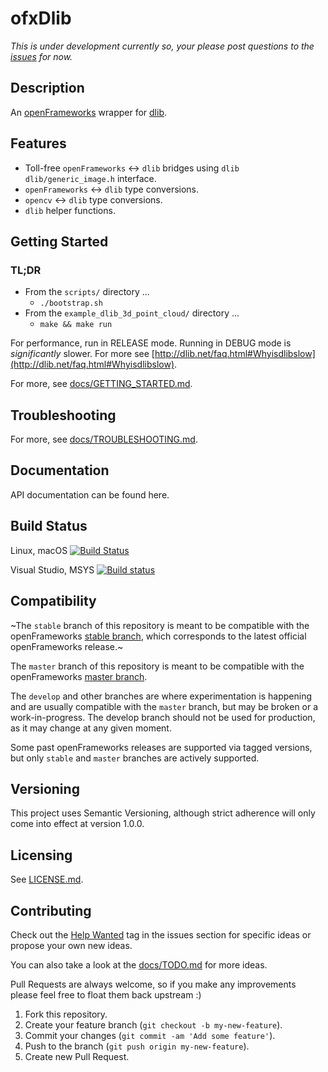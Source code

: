 # ofxDlib

_This is under development currently so, your please post questions to the [issues](https://github.com/bakercp/ofxDlib/issues) for now._

## Description

An [openFrameworks](http://openframeworks.cc) wrapper for [dlib](http://dlib.net/).

## Features

- Toll-free `openFrameworks` ↔ `dlib` bridges using `dlib` `dlib/generic_image.h` interface.
- `openFrameworks` ↔ `dlib` type conversions.
- `opencv` ↔ `dlib` type conversions.
- `dlib` helper functions.

## Getting Started

### TL;DR

- From the `scripts/` directory ...
  - `./bootstrap.sh`
- From the `example_dlib_3d_point_cloud/` directory ...
  - `make && make run`

For performance, run in RELEASE mode. Running in DEBUG mode is _significantly_ slower. For more see [http://dlib.net/faq.html#Whyisdlibslow](http://dlib.net/faq.html#Whyisdlibslow).

For more, see [docs/GETTING_STARTED.md](docs/GETTING_STARTED.md).

## Troubleshooting

For more, see [docs/TROUBLESHOOTING.md](docs/TROUBLESHOOTING.md).

## Documentation

API documentation can be found here.

## Build Status

Linux, macOS [![Build Status](https://travis-ci.org/bakercp/ofxDlib.svg?branch=master)](https://travis-ci.org/bakercp/ofxDlib)

Visual Studio, MSYS [![Build status](https://ci.appveyor.com/api/projects/status/4rkeucq1y07qc3gr/branch/master?svg=true)](https://ci.appveyor.com/project/bakercp/ofxdlib/branch/master)

## Compatibility

~The `stable` branch of this repository is meant to be compatible with the openFrameworks [stable branch](https://github.com/openframeworks/openFrameworks/tree/stable), which corresponds to the latest official openFrameworks release.~

The `master` branch of this repository is meant to be compatible with the openFrameworks [master branch](https://github.com/openframeworks/openFrameworks/tree/master).

The `develop` and other branches are where experimentation is happening and are usually compatible with the `master` branch, but may be broken or a work-in-progress. The develop branch should not be used for production, as it may change at any given moment.

Some past openFrameworks releases are supported via tagged versions, but only `stable` and `master` branches are actively supported.

## Versioning

This project uses Semantic Versioning, although strict adherence will only come into effect at version 1.0.0.

## Licensing

See [LICENSE.md](LICENSE.md).

## Contributing

Check out the [Help Wanted](https://github.com/bakercp/ofxDlib/issues?q=is%3Aissue+is%3Aopen+label%3A%22help+wanted%22) tag in the issues section for specific ideas or propose your own new ideas.

You can also take a look at the [docs/TODO.md](docs/TODO.md) for more ideas.

Pull Requests are always welcome, so if you make any improvements please feel free to float them back upstream :)

1. Fork this repository.
2. Create your feature branch (`git checkout -b my-new-feature`).
3. Commit your changes (`git commit -am 'Add some feature'`).
4. Push to the branch (`git push origin my-new-feature`).
5. Create new Pull Request.
